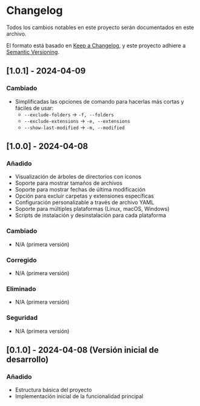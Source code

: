 # Changelog

Todos los cambios notables en este proyecto serán documentados en este archivo.

El formato está basado en [Keep a Changelog](https://keepachangelog.com/es/1.0.0/),
y este proyecto adhiere a [Semantic Versioning](https://semver.org/spec/v2.0.0.html).

## [1.0.1] - 2024-04-09

### Cambiado
- Simplificadas las opciones de comando para hacerlas más cortas y fáciles de usar:
  - `--exclude-folders` → `-f, --folders`
  - `--exclude-extensions` → `-e, --extensions`
  - `--show-last-modified` → `-m, --modified`

## [1.0.0] - 2024-04-08

### Añadido
- Visualización de árboles de directorios con íconos
- Soporte para mostrar tamaños de archivos
- Soporte para mostrar fechas de última modificación
- Opción para excluir carpetas y extensiones específicas
- Configuración personalizable a través de archivo YAML
- Soporte para múltiples plataformas (Linux, macOS, Windows)
- Scripts de instalación y desinstalación para cada plataforma

### Cambiado
- N/A (primera versión)

### Corregido
- N/A (primera versión)

### Eliminado
- N/A (primera versión)

### Seguridad
- N/A (primera versión)

## [0.1.0] - 2024-04-08 (Versión inicial de desarrollo)

### Añadido
- Estructura básica del proyecto
- Implementación inicial de la funcionalidad principal 